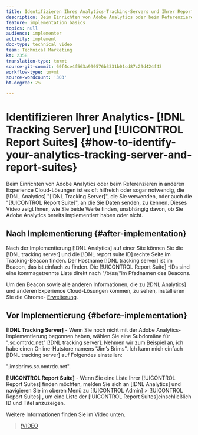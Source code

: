 ```yaml
---
title: Identifizieren Ihres Analytics-Tracking-Servers und Ihrer Report Suites
description: Beim Einrichten von Adobe Analytics oder beim Referenzieren in anderen Experience Cloud-Lösungen ist es oft hilfreich oder sogar notwendig, den von Ihnen verwendeten Analytics "Tracking-Server"oder auch die "Report Suite"zu kennen, in die Sie Daten senden. Dieses Video zeigt Ihnen, wie Sie beide Werte finden, unabhängig davon, ob Sie Adobe Analytics bereits implementiert haben oder nicht.
feature: implementation basics
topics: null
audience: implementer
activity: implement
doc-type: technical video
team: Technical Marketing
kt: 2358
translation-type: tm+mt
source-git-commit: 60f4ce4f563a990576b3331b01cd87c29d424f43
workflow-type: tm+mt
source-wordcount: '303'
ht-degree: 2%

---
```



# Identifizieren Ihrer Analytics- [!DNL Tracking Server] und [!UICONTROL Report Suites] {#how-to-identify-your-analytics-tracking-server-and-report-suites}

Beim Einrichten von Adobe Analytics oder beim Referenzieren in anderen Experience Cloud-Lösungen ist es oft hilfreich oder sogar notwendig, die [!DNL Analytics] &quot;[!DNL Tracking Server]&quot;, die Sie verwenden, oder auch die &quot;[!UICONTROL Report Suite]&quot;, an die Sie Daten senden, zu kennen. Dieses Video zeigt Ihnen, wie Sie beide Werte finden, unabhängig davon, ob Sie Adobe Analytics bereits implementiert haben oder nicht.

## Nach Implementierung {#after-implementation}

Nach der Implementierung [!DNL Analytics] auf einer Site können Sie die [!DNL tracking server] und die [!DNL report suite ID] rechte Seite im Tracking-Beacon finden. Der Hostname [!DNL tracking server] ist im Beacon, das ist einfach zu finden. Die [!UICONTROL Report Suite] -IDs sind eine kommagetrennte Liste direkt nach &quot;/b/ss/&quot;im Pfadnamen des Beacons.

Um den Beacon sowie alle anderen Informationen, die zu [!DNL Analytics] und anderen Experience Cloud-Lösungen kommen, zu sehen, installieren Sie die Chrome- [Erweiterung](https://chrome.google.com/webstore/detail/adobe-experience-cloud-de/ocdmogmohccmeicdhlhhgepeaijenapj?hl=de).

## Vor Implementierung {#before-implementation}

**[!DNL Tracking Server]** - Wenn Sie noch nicht mit der Adobe Analytics-Implementierung begonnen haben, wählen Sie eine Subdomäne für &quot;.sc.omtrdc.net&quot; [!DNL tracking server]. Nehmen wir zum Beispiel an, ich habe einen Online-Hutstore namens &quot;Jim’s Brims&quot;. Ich kann mich einfach [!DNL tracking server] auf Folgendes einstellen:

&quot;jimsbrims.sc.omtrdc.net&quot;.

**[!UICONTROL Report Suite]** - Wenn Sie eine Liste Ihrer [!UICONTROL Report Suites] finden möchten, melden Sie sich an [!DNL Analytics] und navigieren Sie im oberen Menü zu [!UICONTROL Admin] > [!UICONTROL Report Suites] , um eine Liste der [!UICONTROL Report Suites]einschließlich ID und Titel anzuzeigen.

Weitere Informationen finden Sie im Video unten.

>[!VIDEO](https://video.tv.adobe.com/v/26061/?quality=12)
